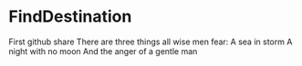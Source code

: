 # FindDestination
First github share
There are three things all wise men fear:
A sea in storm
A night with no moon
And the anger of a gentle man
